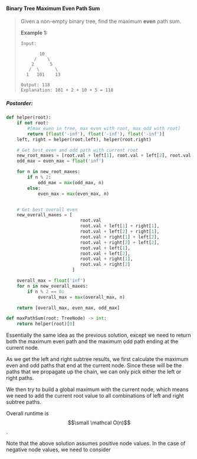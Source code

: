 #### Binary Tree Maximum Even Path Sum

> Given a non-empty binary tree, find the maximum **even** path sum.
>
> **Example 1:**
>
> ```
> Input:
>
>        10
>      /    \
>     2      5
>    /  \      \
>   1   101    13
>
> Output: 118
> Explanation: 101 + 2 + 10 + 5 = 118
> ```

##### Postorder:

```py
def helper(root):
    if not root:
        #[max even in tree, max even with root, max odd with root]
        return [float('-inf'), float('-inf'), float('-inf')]   
    left, right = helper(root.left), helper(root.right)

    # Get best even and odd path with current root
    new_root_maxes = [root.val + left[1], root.val + left[2], root.val + right[1], root.val + right[2]]
    odd_max = even_max = float('inf')

    for n in new_root_maxes:
        if n % 2:   
            odd_max = max(odd_max, n)
        else:   
            even_max = max(even_max, n)


    # Get best overall even
    new_overall_maxes = [    
                            root.val
                            root.val + left[1] + right[1], 
                            root.val + left[2] + right[1], 
                            root.val + right[1] + left[2], 
                            root.val + right[2] + left[2],
                            root.val + left[1],
                            root.val + left[2],
                            root.val + right[1],
                            root.val + right[2]
                         ]

    overall_max = float('inf')
    for n in new_overall_maxes:
        if n % 2 == 0:
            overall_max = max(overall_max, n)

    return [overall_max, even_max, odd_max]            

def maxPathSum(root: TreeNode) -> int:        
    return helper(root)[0]
```

Essentially the same idea as the previous solution, except we need to return both the maximum even path and the maximum odd path ending at the current node.

As we get the left and right subtree results, we first calculate the maximum even and odd paths that end at the current node. Since these will be the paths that we propagate up the chain, we can only pick either the left or right paths.

We then try to build a global maximum with the current node, which means we need to add the current root value to all combinations of left and right subtree paths.

Overall runtime is $$\small \mathcal O(n)$$.

Note that the above solution assumes positive node values. In the case of negative node values, we need to consider 

